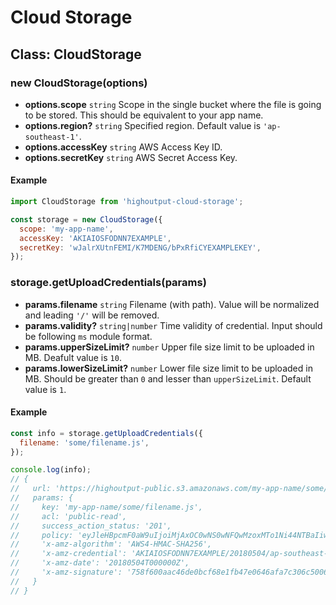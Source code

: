 # Cloud Storage

## Class: **CloudStorage**

### **new CloudStorage(options)**
* **options.scope** `string` Scope in the single bucket where the file is going to be stored. This should be equivalent to your app name.
* **options.region?** `string` Specified region. Default value is `'ap-southeast-1'`.
* **options.accessKey** `string` AWS Access Key ID.
* **options.secretKey** `string` AWS Secret Access Key.

#### Example
```javascript
import CloudStorage from 'highoutput-cloud-storage';

const storage = new CloudStorage({
  scope: 'my-app-name',
  accessKey: 'AKIAIOSFODNN7EXAMPLE',
  secretKey: 'wJalrXUtnFEMI/K7MDENG/bPxRfiCYEXAMPLEKEY',
});
```

### **storage.getUploadCredentials(params)**
* **params.filename** `string` Filename (with path). Value will be normalized and leading `'/'` will be removed.
* **params.validity?** `string|number` Time validity of credential. Input should be following `ms` module format.
* **params.upperSizeLimit?** `number` Upper file size limit to be uploaded in MB. Deafult value is `10`.
* **params.lowerSizeLimit?** `number` Lower file size limit to be uploaded in MB. Should be greater than `0` and lesser than `upperSizeLimit`. Default value is `1`.

#### Example
```javascript
const info = storage.getUploadCredentials({
  filename: 'some/filename.js',
});

console.log(info);
// {
//   url: 'https://highoutput-public.s3.amazonaws.com/my-app-name/some/filename.js',
//   params: {
//     key: 'my-app-name/some/filename.js',
//     acl: 'public-read',
//     success_action_status: '201',
//     policy: 'eyJleHBpcmF0aW9uIjoiMjAxOC0wNS0wNFQwMzoxMTo1Ni44NTBaIiwiY29uZG==',
//     'x-amz-algorithm': 'AWS4-HMAC-SHA256',
//     'x-amz-credential': 'AKIAIOSFODNN7EXAMPLE/20180504/ap-southeast-1/s3/aws4_request',
//     'x-amz-date': '20180504T000000Z',
//     'x-amz-signature': '758f600aac46de0bcf68e1fb47e0646afa7c306c5006a8'
//   }
// }
```
